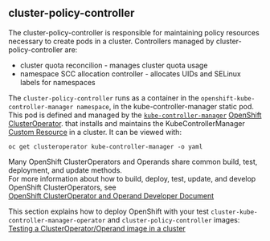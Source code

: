 ## cluster-policy-controller
The cluster-policy-controller is responsible for maintaining policy resources necessary to create pods in a cluster. 
Controllers managed by cluster-policy-controller are:
* cluster quota reconcilion - manages cluster quota usage
* namespace SCC allocation controller - allocates UIDs and SELinux labels for namespaces     

The `cluster-policy-controller` runs as a container in the `openshift-kube-controller-manager namespace`, in the kube-controller-manager static pod.
This pod is defined and managed by the [`kube-controller-manager`](https://github.com/openshift/cluster-kube-controller-manager-operator/)
[OpenShift ClusterOperator](https://github.com/openshift/enhancements/blob/master/enhancements/dev-guide/operators.md#what-is-an-openshift-clusteroperator).
that installs and maintains the KubeControllerManager [Custom Resource](https://kubernetes.io/docs/concepts/extend-kubernetes/api-extension/custom-resources/) in a cluster.  It can be viewed with:     
```
oc get clusteroperator kube-controller-manager -o yaml
```

Many OpenShift ClusterOperators and Operands share common build, test, deployment, and update methods.    
For more information about how to build, deploy, test, update, and develop OpenShift ClusterOperators, see      
[OpenShift ClusterOperator and Operand Developer Document](https://github.com/openshift/enhancements/blob/master/enhancements/dev-guide/operators.md#how-do-i-buildupdateverifyrun-unit-tests)

This section explains how to deploy OpenShift with your test `cluster-kube-controller-manager-operator` and `cluster-policy-controller` images:        
[Testing a ClusterOperator/Operand image in a cluster](https://github.com/openshift/enhancements/blob/master/enhancements/dev-guide/operators.md#how-can-i-test-changes-to-an-openshift-operatoroperandrelease-component)
